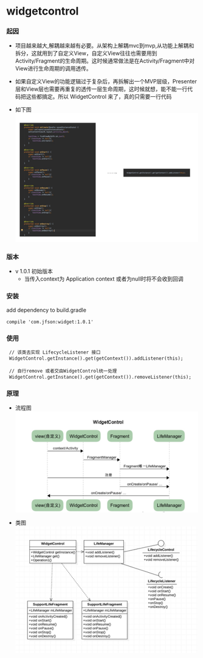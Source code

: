 # widgetcontrol

### 起因
* 项目越来越大,解耦越来越有必要。从架构上解耦mvc到mvp,从功能上解耦和拆分，这就用到了自定义View，自定义View往往也需要用到Activity/Fragment的生命周期。这时候通常做法是在Activity/Fragment中对View进行生命周期的调用透传。

* 如果自定义View的功能逻辑过于复杂后，再拆解出一个MVP层级，Presenter层和View层也需要再重复的透传一层生命周期，这时候就想，能不能一行代码把这些都搞定。所以 WidgetControl 来了，真的只需要一行代码

* 如下图
![image](https://github.com/jfson/ImgResource/blob/master/40.png?raw=true)


### 版本
* v 1.0.1 初始版本
    * 当传入context为 Application context 或者为null时将不会收到回调

### 安装
add dependency to build.gradle 


```
compile 'com.jfson:widget:1.0.1'
```
### 使用

```
 // 该类去实现 LifecycleListener 接口
 WidgetControl.getInstance().get(getContext()).addListener(this);
 
 // 自行remove 或者交由WidgetControl统一处理
 WidgetControl.getInstance().get(getContext()).removeListener(this);
```

### 原理
* 流程图
![流程图](https://github.com/jfson/ImgResource/blob/master/38.png?raw=true)

* 类图
![类图](https://github.com/jfson/ImgResource/blob/master/39.png?raw=true)
